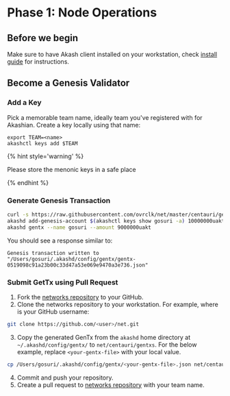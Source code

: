 # Phase 1: Node Operations

## Before we begin

Make sure to have Akash client installed on your workstation, check [install guide](/guides/install.md) for instructions.

## Become a Genesis Validator

### Add a Key
Pick a memorable team name, ideally team you've registered with for Akashian. Create a key locally using that name:

```
export TEAM=<name>
akashctl keys add $TEAM
```

{% hint style='warning' %}

Please store the menonic keys in a safe place

{% endhint %}

### Generate Genesis Transaction

```sh
curl -s https://raw.githubusercontent.com/ovrclk/net/master/centauri/genesis.json > ~/.akashd/config/genesis.json
akashd add-genesis-account $(akashctl keys show gosuri -a) 10000000uakt # other values will be removed.
akashd gentx --name gosuri --amount 9000000uakt
```

You should see a response similar to:

```
Genesis transaction written to "/Users/gosuri/.akashd/config/gentx/gentx-0519098c91a23b00c33d47a53e069e9470a3e736.json"
```

### Submit GetTx using Pull Request

1. Fork the [networks repository](https://github.com/ovrclk/net) to your GitHub.
2. Clone the networks repository to your workstation. For example, where <user> is your GitHub username:
  ```sh
  git clone https://github.com/<user>/net.git
  ```
3. Copy the generated GenTx from the `akashd` home directory at `~/.akashd/config/gentx/` to `net/centauri/gentxs`. For the below example, replace `<your-gentx-file>` with your local value.
  ```sh
  cp /Users/gosuri/.akashd/config/gentx/<your-gentx-file>.json net/centauri/gentxs/$TEAM.json
  ```
4. Commit and push your repository.
5. Create a pull request to [networks repository](https://github.com/ovrclk/net) with your team name.
